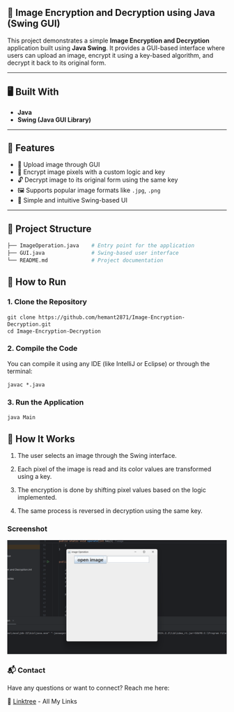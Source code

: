 ## 🔐 Image Encryption and Decryption using Java (Swing GUI)

This project demonstrates a simple **Image Encryption and Decryption** application built using **Java Swing**. It provides a GUI-based interface where users can upload an image, encrypt it using a key-based algorithm, and decrypt it back to its original form.

---

## 🖥️ Built With

- **Java**
- **Swing (Java GUI Library)**

---

## 📌 Features

- 📁 Upload image through GUI
- 🔐 Encrypt image pixels with a custom logic and key
- 🔓 Decrypt image to its original form using the same key
- 🖼️ Supports popular image formats like `.jpg`, `.png`
- 🧠 Simple and intuitive Swing-based UI

---

## 🧩 Project Structure

```bash
├── ImageOperation.java    # Entry point for the application
├── GUI.java               # Swing-based user interface
└── README.md              # Project documentation
```
## 🚀 How to Run
### 1. Clone the Repository
```
git clone https://github.com/hemant2871/Image-Encryption-Decryption.git
cd Image-Encryption-Decryption
```
### 2. Compile the Code
You can compile it using any IDE (like IntelliJ or Eclipse) or through the terminal:
```
javac *.java
```
### 3. Run the Application
```
java Main
```
## 🧠 How It Works
1.  The user selects an image through the Swing interface.

2.  Each pixel of the image is read and its color values are transformed using a key.

3.  The encryption is done by shifting pixel values based on the logic implemented.

4.  The same process is reversed in decryption using the same key.


### Screenshot
![Image](img.png)

### 📬 Contact
Have any questions or want to connect? Reach me here:

🔗 [Linktree](https://linktr.ee/hemantsharma22?fbclid=PAQ0xDSwLbT41leHRuA2FlbQIxMQABp6bFdMywhk2GzbSiCfWfDCb8gXvykT8vF0bZEOt6SykMrXjh5t9-hKWpy3Ak_aem_0I6JJKhw2812C9Gu80zg5A) - All My Links
